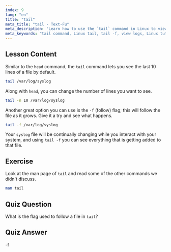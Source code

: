 ```yaml
---
index: 9
lang: "en"
title: "tail"
meta_title: "tail - Text-Fu"
meta_description: "Learn how to use the `tail` command in Linux to view file ends and monitor logs. Discover `tail -f` for real-time updates. Start your Linux journey!"
meta_keywords: "tail command, Linux tail, tail -f, view logs, Linux tutorial, beginner Linux, Linux guide"
---
```


## Lesson Content

Similar to the `head` command, the `tail` command lets you see the last 10 lines of a file by default.

```bash
tail /var/log/syslog
```

Along with `head`, you can change the number of lines you want to see.

```bash
tail -n 10 /var/log/syslog
```

Another great option you can use is the `-f` (follow) flag; this will follow the file as it grows. Give it a try and see what happens.

```bash
tail -f /var/log/syslog
```

Your `syslog` file will be continually changing while you interact with your system, and using `tail -f` you can see everything that is getting added to that file.

## Exercise

Look at the man page of `tail` and read some of the other commands we didn't discuss.

```bash
man tail
```

## Quiz Question

What is the flag used to follow a file in `tail`?

## Quiz Answer

-f
